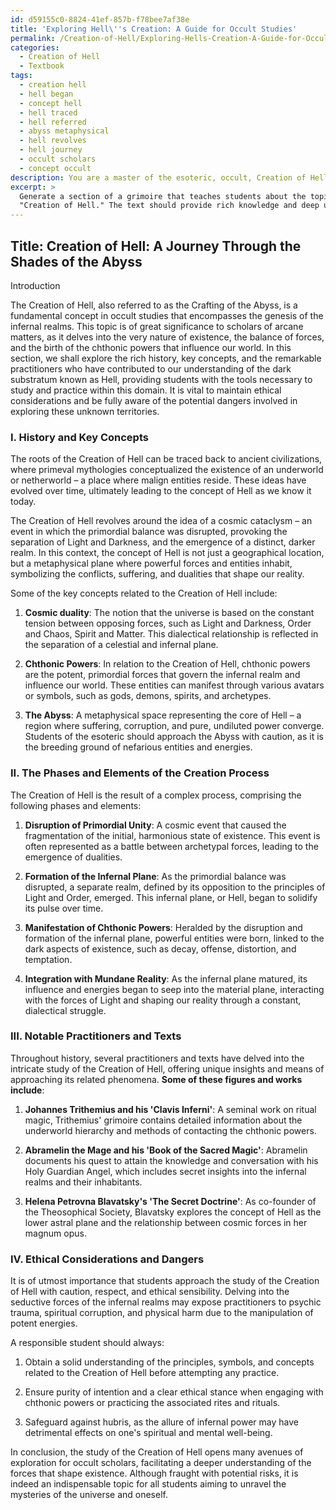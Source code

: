 ```yaml
---
id: d59155c0-8824-41ef-857b-f78bee7af38e
title: 'Exploring Hell\''s Creation: A Guide for Occult Studies'
permalink: /Creation-of-Hell/Exploring-Hells-Creation-A-Guide-for-Occult-Studies/
categories:
  - Creation of Hell
  - Textbook
tags:
  - creation hell
  - hell began
  - concept hell
  - hell traced
  - hell referred
  - abyss metaphysical
  - hell revolves
  - hell journey
  - occult scholars
  - concept occult
description: You are a master of the esoteric, occult, Creation of Hell and education, you have written many textbooks on the subject in ways that provide students with rich and deep understanding of the subject. You are being asked to write textbook-like sections on a topic and you do it with full context, explainability, and reliability in accuracy to the true facts of the topic at hand, in a textbook style that a student would easily be able to learn from, in a rich, engaging, and contextual way. Always include relevant context (such as formulas and history), related concepts, and in a way that someone can gain deep insights from.
excerpt: > 
  Generate a section of a grimoire that teaches students about the topic of
  "Creation of Hell." The text should provide rich knowledge and deep understanding, including its history, key concepts, and importance in occult studies. Discuss the various phases and elements involved in the creation process, any notable practitioners or texts, and relevant symbolism. Provide guidance on how a student may study and practice within this domain while ensuring ethical considerations and dangers are addressed.
---
```


## Title: Creation of Hell: A Journey Through the Shades of the Abyss

Introduction

The Creation of Hell, also referred to as the Crafting of the Abyss, is a fundamental concept in occult studies that encompasses the genesis of the infernal realms. This topic is of great significance to scholars of arcane matters, as it delves into the very nature of existence, the balance of forces, and the birth of the chthonic powers that influence our world. In this section, we shall explore the rich history, key concepts, and the remarkable practitioners who have contributed to our understanding of the dark substratum known as Hell, providing students with the tools necessary to study and practice within this domain. It is vital to maintain ethical considerations and be fully aware of the potential dangers involved in exploring these unknown territories.

### I. History and Key Concepts

The roots of the Creation of Hell can be traced back to ancient civilizations, where primeval mythologies conceptualized the existence of an underworld or netherworld – a place where malign entities reside. These ideas have evolved over time, ultimately leading to the concept of Hell as we know it today.

The Creation of Hell revolves around the idea of a cosmic cataclysm – an event in which the primordial balance was disrupted, provoking the separation of Light and Darkness, and the emergence of a distinct, darker realm. In this context, the concept of Hell is not just a geographical location, but a metaphysical plane where powerful forces and entities inhabit, symbolizing the conflicts, suffering, and dualities that shape our reality.

Some of the key concepts related to the Creation of Hell include:

1. **Cosmic duality**: The notion that the universe is based on the constant tension between opposing forces, such as Light and Darkness, Order and Chaos, Spirit and Matter. This dialectical relationship is reflected in the separation of a celestial and infernal plane.

2. **Chthonic Powers**: In relation to the Creation of Hell, chthonic powers are the potent, primordial forces that govern the infernal realm and influence our world. These entities can manifest through various avatars or symbols, such as gods, demons, spirits, and archetypes.

3. **The Abyss**: A metaphysical space representing the core of Hell – a region where suffering, corruption, and pure, undiluted power converge. Students of the esoteric should approach the Abyss with caution, as it is the breeding ground of nefarious entities and energies.

### II. The Phases and Elements of the Creation Process

The Creation of Hell is the result of a complex process, comprising the following phases and elements:

1. **Disruption of Primordial Unity**: A cosmic event that caused the fragmentation of the initial, harmonious state of existence. This event is often represented as a battle between archetypal forces, leading to the emergence of dualities.

2. **Formation of the Infernal Plane**: As the primordial balance was disrupted, a separate realm, defined by its opposition to the principles of Light and Order, emerged. This infernal plane, or Hell, began to solidify its pulse over time.

3. **Manifestation of Chthonic Powers**: Heralded by the disruption and formation of the infernal plane, powerful entities were born, linked to the dark aspects of existence, such as decay, offense, distortion, and temptation.

4. **Integration with Mundane Reality**: As the infernal plane matured, its influence and energies began to seep into the material plane, interacting with the forces of Light and shaping our reality through a constant, dialectical struggle.

### III. Notable Practitioners and Texts

Throughout history, several practitioners and texts have delved into the intricate study of the Creation of Hell, offering unique insights and means of approaching its related phenomena. **Some of these figures and works include**:

1. **Johannes Trithemius and his 'Clavis Inferni'**: A seminal work on ritual magic, Trithemius' grimoire contains detailed information about the underworld hierarchy and methods of contacting the chthonic powers.

2. **Abramelin the Mage and his 'Book of the Sacred Magic'**: Abramelin documents his quest to attain the knowledge and conversation with his Holy Guardian Angel, which includes secret insights into the infernal realms and their inhabitants.

3. **Helena Petrovna Blavatsky's 'The Secret Doctrine'**: As co-founder of the Theosophical Society, Blavatsky explores the concept of Hell as the lower astral plane and the relationship between cosmic forces in her magnum opus.

### IV. Ethical Considerations and Dangers

It is of utmost importance that students approach the study of the Creation of Hell with caution, respect, and ethical sensibility. Delving into the seductive forces of the infernal realms may expose practitioners to psychic trauma, spiritual corruption, and physical harm due to the manipulation of potent energies.

A responsible student should always:

1. Obtain a solid understanding of the principles, symbols, and concepts related to the Creation of Hell before attempting any practice.

2. Ensure purity of intention and a clear ethical stance when engaging with chthonic powers or practicing the associated rites and rituals.

3. Safeguard against hubris, as the allure of infernal power may have detrimental effects on one's spiritual and mental well-being.

In conclusion, the study of the Creation of Hell opens many avenues of exploration for occult scholars, facilitating a deeper understanding of the forces that shape existence. Although fraught with potential risks, it is indeed an indispensable topic for all students aiming to unravel the mysteries of the universe and oneself.

